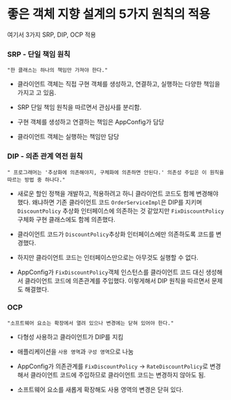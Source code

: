 # 좋은 객체 지향 설계의 5가지 원칙의 적용

여기서 3가지 SRP, DIP, OCP 적용

### SRP - 단일 책임 원칙

    "한 클래스는 하나의 책임만 가져야 한다."

- 클라이언트 객체는 직접 구현 객체를 생성하고, 연결하고, 실행하는 다양한 책임을 가지고 고 있음.

- SRP 단일 책임 원칙을 따르면서 관심사를 분리함.

- 구현 객체를 생성하고 연결하는 책임은 AppConfig가 담당

- 클라이언트 객체는 실행하는 책임만 담당


### DIP - 의존 관계 역전 원칙

    " 프로그래머는 '추상화에 의존해야지, 구체화에 의존하면 안된다.' 의존성 주입은 이 원칙을 따르는 방법 중 하나다."

- 새로운 할인 정책을 개발하고, 적용하려고 하니 클라이언트 코드도 함께 변경해야 했다. 왜냐하면 기존 클라이언트 코드 `OrderServiceImpl`은 DIP를 지키며 `DiscountPolicy` 추상화 인터페이스에 의존하는 것 같았지만 `FixDiscountPolicy` 구체화 구현 클래스에도 함께 의존했다.

- 클라이언트 코드가 `DiscountPolicy`추상화 인터페이스에만 의존하도록 코드를 변경했다.

- 하지만 클라이언트 코드는 인터페이스만으로는 아무것도 실행할 수 없다.

- AppConfig가 `FixDiscountPolicy`객체 인스턴스를 클라이언트 코드 대신 생성해서 클라이언트 코드에 의존관계를 주입했다. 이렇게해서 DIP 원칙을 따르면서 문제도 해결했다.

### OCP

    "소프트웨어 요소는 확장에서 열려 있으나 변경에는 닫혀 있어야 한다."

- 다형성 사용하고 클라이언트가 DIP를 지킴

- 애플리케이션을 `사용 영역`과 `구성 영역`으로 나눔

- AppConfig가 의존관계를 `FixDiscountPolicy` -> `RateDiscountPolicy`로 변경해서 클라이언트 코드에 주입하므로 클라이언트 코드는 변경하지 않아도 됨.

- 소프트웨어 요소를 새롭게 확장해도 사용 영역의 변경은 닫혀 있다.
